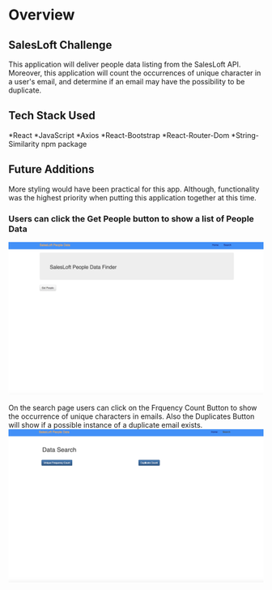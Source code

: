 # Overview

## SalesLoft Challenge 
This application will deliver people data listing from the SalesLoft API. Moreover, this application will count the occurrences of unique character in a user's email, and determine if an email may have the possibility to be duplicate.

## Tech Stack Used
*React
*JavaScript
*Axios
*React-Bootstrap
*React-Router-Dom
*String-Similarity npm package

## Future Additions
More styling would have been practical for this app. Although, functionality was the highest priority when putting this application together at this time.

### Users can click the Get People button to show a list of People Data
![home page](public/assets/images/home.jpeg)

On the search page users can click on the Frquency Count Button to show the occurrence of unique characters in emails. Also the Duplicates Button will show if a possible instance of a duplicate email exists.
![data search page](public/assets/images/search_page.jpeg)
